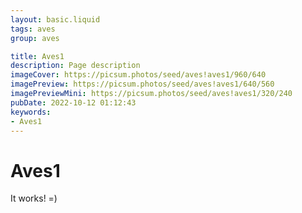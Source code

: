 ```yaml
---
layout: basic.liquid
tags: aves
group: aves

title: Aves1
description: Page description
imageCover: https://picsum.photos/seed/aves!aves1/960/640
imagePreview: https://picsum.photos/seed/aves!aves1/640/560
imagePreviewMini: https://picsum.photos/seed/aves!aves1/320/240
pubDate: 2022-10-12 01:12:43
keywords:
- Aves1
---
```


# Aves1

It works! =)
